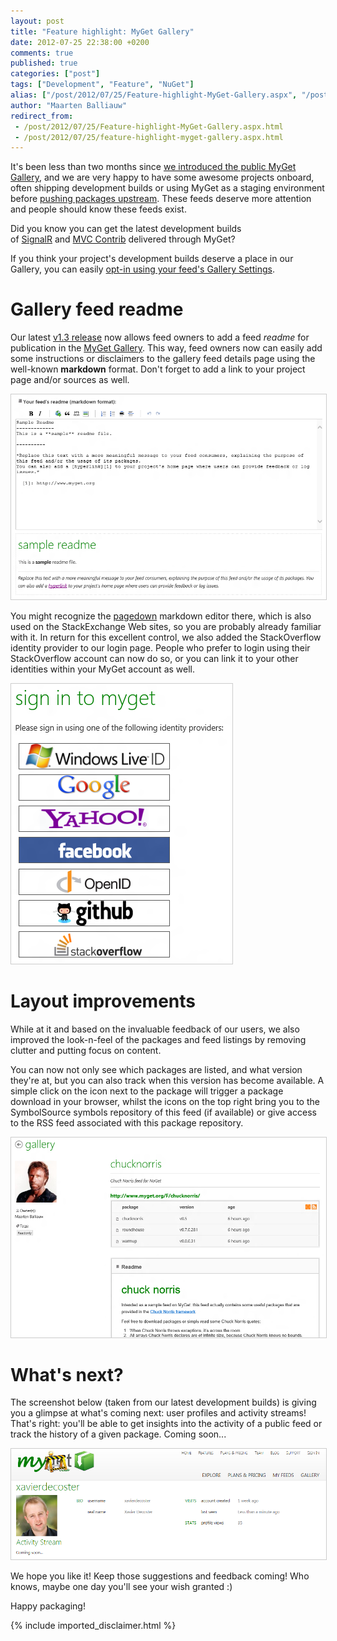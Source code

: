 ```yaml
---
layout: post
title: "Feature highlight: MyGet Gallery"
date: 2012-07-25 22:38:00 +0200
comments: true
published: true
categories: ["post"]
tags: ["Development", "Feature", "NuGet"]
alias: ["/post/2012/07/25/Feature-highlight-MyGet-Gallery.aspx", "/post/2012/07/25/feature-highlight-myget-gallery.aspx"]
author: "Maarten Balliauw"
redirect_from:
 - /post/2012/07/25/Feature-highlight-MyGet-Gallery.aspx.html
 - /post/2012/07/25/feature-highlight-myget-gallery.aspx.html
---
```


<p>It's been less than two months since <a href="/post/2012/06/06/Introducing-MyGet-Gallery.aspx">we introduced the public MyGet Gallery</a>, and we are very happy to have some awesome projects onboard, often shipping development builds or using MyGet as a staging environment before <a href="/post/2012/06/06/Pushing-packages-from-MyGet-to-NuGet-(or-another-feed).aspx">pushing packages upstream</a>. These feeds deserve more attention and people should know these feeds exist.</p>
<p>Did you know you can get the latest development builds of&nbsp;<a href="http://www.myget.org/gallery/signalr">SignalR</a>&nbsp;and&nbsp;<a href="http://www.myget.org/gallery/mvccontrib">MVC Contrib</a>&nbsp;delivered through MyGet?</p>
<p>If you think your project's development builds deserve a place in our Gallery, you can easily <a href="/post/2012/06/06/Introducing-MyGet-Gallery.aspx">opt-in using your feed's Gallery Settings</a>.</p>
<h1>Gallery feed readme</h1>
<p>Our latest <a href="/post/2012/07/24/MyGet-Update-version-130.aspx">v1.3 release</a> now allows feed owners to&nbsp;add a feed <em>readme</em> for publication in the <a href="http://www.myget.org/gallery">MyGet Gallery</a>.&nbsp;This way, feed owners now&nbsp;can easily add some instructions or disclaimers to the gallery feed details page using the well-known&nbsp;<strong>markdown</strong> format. Don't forget to add a link to your project page and/or sources as well.</p>
<p><a href="/images//2012/07/sample_readme.png" target="_blank"><img style="border: 1px solid #cccccc; margin: 0px; padding: 0px; float: none;" src="/images//2012/07/sample_readme.png" alt="" width="550" /></a></p>
<p>You might recognize the <a href="http://code.google.com/p/pagedown/" target="_blank">pagedown</a> markdown editor there, which is also used on the StackExchange Web sites, so you are probably already familiar with it. In return for this excellent&nbsp;control, we also added the StackOverflow identity provider to our login page. People who prefer to login using their StackOverflow account can now do so, or you can link it to your other identities within your MyGet account as well.</p>
<p><img style="border: 1px solid #cccccc; margin: 0px; padding: 0px; float: none;" src="/images//2012/07/stackoverflow_login.png" alt="" /></p>
<h1>Layout improvements</h1>
<p>While at it and based on the invaluable feedback of our users, we also improved the look-n-feel of the packages and feed listings by removing clutter and putting&nbsp;focus on content.</p>
<p>You can now not only see which packages are listed, and what version they're at, but you can also track when this version has become available. A simple click on the icon next to the package will trigger a package download in your browser, whilst the icons on the top right bring you to the SymbolSource symbols repository of this feed (if available) or give access to the RSS feed associated with this package repository.</p>
<p><a href="/images//2012/07/chucknorris_readme.png" target="_blank"><img style="border: 1px solid #cccccc; margin: 0px; padding: 0px; float: none;" src="/images//2012/07/chucknorris_readme.png" alt="" width="550" /></a></p>
<h1>What's next?</h1>
<p>The screenshot below (taken from our latest development builds) is giving you a glimpse at what's coming next: user profiles and activity streams! That's right: you'll be able to get insights into the activity of a public feed or track the history of a given package. Coming soon...</p>
<p><a href="/images//2012/08/activitystream_comingsoon.png" target="_blank"><img style="border: 1px solid #cccccc; margin: 0px; padding: 0px; float: none;" src="/images//2012/08/activitystream_comingsoon.png" alt="" width="550" /></a></p>
<p>We hope you like it! Keep those suggestions and feedback coming! Who knows, maybe one day you'll see your wish granted :)</p>
<p>Happy packaging!</p>

{% include imported_disclaimer.html %}

